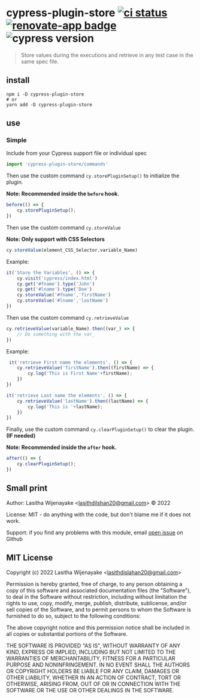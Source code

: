 # cypress-plugin-store [![ci status][ci image]][ci url] [![renovate-app badge][renovate-badge]][renovate-app] ![cypress version](https://img.shields.io/badge/cypress-12.0.2-brightgreen)

> Store values during the executions and retrieve in any test case in the same spec file.

## install

```
npm i -D cypress-plugin-store
# or
yarn add -D cypress-plugin-store
```

## use

### Simple

Include from your Cypress support file or individual spec

```js
import 'cypress-plugin-store/commands'
```

Then use the custom command `cy.storePluginSetup()` to initialize the plugin.

**Note: Recommended inside the `before` hook.**

```js
before(() => {
    cy.storePluginSetup();
})
```

Then use the custom command `cy.storeValue`

**Note: Only support with CSS  Selectors**

```js
cy.storeValue(element_CSS_Selector,variable_Name)
```
Example:
```js
it('Store the Variables', () => {
    cy.visit('cypress/index.html')
    cy.get('#fname').type('John')
    cy.get('#lname').type('Doe')
    cy.storeValue('#fname','firstName')
    cy.storeValue('#lname','lastName')
})
```

Then use the custom command `cy.retrieveValue`

```js
cy.retrieveValue(variable_Name).then((var_) => {
    // Do something with the var_
})
```
Example:
```js
 it('retrieve First name the elements', () => {
    cy.retrieveValue('firstName').then((firstName) => {
        cy.log('This is First Name'+firstName);
    })
})

it('retrieve Last name the elements', () => {
    cy.retrieveValue('lastName').then((lastName) => {
        cy.log('This is '+lastName);
    })
})
```

Finally, use the custom command `cy.clearPluginSetup()` to clear the plugin. **(IF needed)**

**Note: Recommended inside the `after` hook.**

```js
after(() => {
    cy.clearPluginSetup();
})
```

[ci image]: https://github.com/lasithdilshan20/cypress-plugin-store/workflows/ci/badge.svg?branch=main
[ci url]: https://github.com/lasithdilshan20/cypress-plugin-store/actions
[renovate-badge]: https://img.shields.io/badge/renovate-app-blue.svg
[renovate-app]: https://renovateapp.com/

## Small print

Author: Lasitha Wijenayake &lt;lasithdilshan20@gmail.com&gt; &copy; 2022

License: MIT - do anything with the code, but don't blame me if it does not work.

Support: if you find any problems with this module, email
[open issue](https://github.com/lasithdilshan20/cypress-plugin-store/issues) on Github

## MIT License

Copyright (c) 2022 Lasitha Wijenayake &lt;lasithdislahan20@gmail.com&gt;

Permission is hereby granted, free of charge, to any person
obtaining a copy of this software and associated documentation
files (the "Software"), to deal in the Software without
restriction, including without limitation the rights to use,
copy, modify, merge, publish, distribute, sublicense, and/or sell
copies of the Software, and to permit persons to whom the
Software is furnished to do so, subject to the following
conditions:

The above copyright notice and this permission notice shall be
included in all copies or substantial portions of the Software.

THE SOFTWARE IS PROVIDED "AS IS", WITHOUT WARRANTY OF ANY KIND,
EXPRESS OR IMPLIED, INCLUDING BUT NOT LIMITED TO THE WARRANTIES
OF MERCHANTABILITY, FITNESS FOR A PARTICULAR PURPOSE AND
NONINFRINGEMENT. IN NO EVENT SHALL THE AUTHORS OR COPYRIGHT
HOLDERS BE LIABLE FOR ANY CLAIM, DAMAGES OR OTHER LIABILITY,
WHETHER IN AN ACTION OF CONTRACT, TORT OR OTHERWISE, ARISING
FROM, OUT OF OR IN CONNECTION WITH THE SOFTWARE OR THE USE OR
OTHER DEALINGS IN THE SOFTWARE.